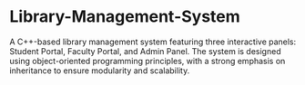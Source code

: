 # Library-Management-System
A C++-based library management system featuring three interactive panels: Student Portal, Faculty Portal, and Admin Panel. The system is designed using object-oriented programming principles, with a strong emphasis on inheritance to ensure modularity and scalability.
